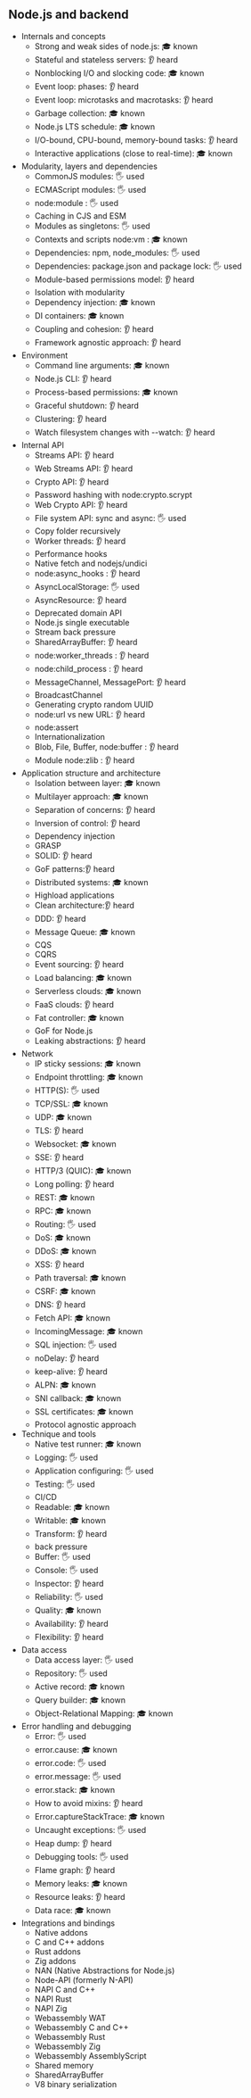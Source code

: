 ## Node.js and backend

- Internals and concepts
  - Strong and weak sides of node.js: 🎓 known
  - Stateful and stateless servers: 👂 heard
  - Nonblocking I/O and slocking code: 🎓 known
  - Event loop: phases: 👂 heard
  - Event loop: microtasks and macrotasks: 👂 heard
  - Garbage collection: 🎓 known
  - Node.js LTS schedule: 🎓 known
  - I/O-bound, CPU-bound, memory-bound tasks: 👂 heard
  - Interactive applications (close to real-time): 🎓 known
- Modularity, layers and dependencies
  - CommonJS modules: 🖐️ used
  - ECMAScript modules: 🖐️ used
  - node:module : 🖐️ used
  - Caching in CJS and ESM
  - Modules as singletons: 🖐️ used
  - Contexts and scripts node:vm : 🎓 known
  - Dependencies: npm, node_modules: 🖐️ used
  - Dependencies: package.json and package lock: 🖐️ used
  - Module-based permissions model: 👂 heard
  - Isolation with modularity
  - Dependency injection: 🎓 known
  - DI containers: 🎓 known
  - Coupling and cohesion: 👂 heard
  - Framework agnostic approach: 👂 heard
- Environment
  - Command line arguments: 🎓 known
  - Node.js CLI: 👂 heard
  - Process-based permissions: 🎓 known
  - Graceful shutdown: 👂 heard
  - Clustering: 👂 heard
  - Watch filesystem changes with --watch: 👂 heard
- Internal API
  - Streams API: 👂 heard
  - Web Streams API: 👂 heard
  - Crypto API: 👂 heard
  - Password hashing with node:crypto.scrypt
  - Web Crypto API: 👂 heard
  - File system API: sync and async: 🖐️ used
  - Copy folder recursively
  - Worker threads: 👂 heard
  - Performance hooks
  - Native fetch and nodejs/undici
  - node:async_hooks : 👂 heard
  - AsyncLocalStorage: 🖐️ used
  - AsyncResource: 👂 heard
  - Deprecated domain API
  - Node.js single executable
  - Stream back pressure
  - SharedArrayBuffer: 👂 heard
  - node:worker_threads : 👂 heard
  - node:child_process : 👂 heard
  - MessageChannel, MessagePort: 👂 heard
  - BroadcastChannel
  - Generating crypto random UUID
  - node:url vs new URL: 👂 heard
  - node:assert
  - Internationalization
  - Blob, File, Buffer, node:buffer : 👂 heard
  - Module node:zlib : 👂 heard
- Application structure and architecture
  - Isolation between layer: 🎓 known
  - Multilayer approach: 🎓 known
  - Separation of concerns: 👂 heard
  - Inversion of control: 👂 heard
  - Dependency injection
  - GRASP
  - SOLID: 👂 heard
  - GoF patterns:👂 heard
  - Distributed systems: 🎓 known
  - Highload applications
  - Clean architecture:👂 heard
  - DDD: 👂 heard
  - Message Queue: 🎓 known
  - CQS
  - CQRS
  - Event sourcing: 👂 heard
  - Load balancing: 🎓 known
  - Serverless clouds: 🎓 known
  - FaaS clouds: 👂 heard
  - Fat controller: 🎓 known
  - GoF for Node.js
  - Leaking abstractions: 👂 heard
- Network
  - IP sticky sessions: 🎓 known
  - Endpoint throttling: 🎓 known
  - HTTP(S): 🖐️ used
  - TCP/SSL: 🎓 known
  - UDP: 🎓 known
  - TLS: 👂 heard
  - Websocket: 🎓 known
  - SSE: 👂 heard
  - HTTP/3 (QUIC): 🎓 known
  - Long polling: 👂 heard
  - REST: 🎓 known
  - RPC: 🎓 known
  - Routing: 🖐️ used
  - DoS: 🎓 known
  - DDoS: 🎓 known
  - XSS: 👂 heard
  - Path traversal: 🎓 known
  - CSRF: 🎓 known
  - DNS: 👂 heard
  - Fetch API: 🎓 known
  - IncomingMessage: 🎓 known
  - SQL injection: 🖐️ used
  - noDelay: 👂 heard
  - keep-alive: 👂 heard
  - ALPN: 🎓 known
  - SNI callback: 🎓 known
  - SSL certificates: 🎓 known
  - Protocol agnostic approach
- Technique and tools
  - Native test runner: 🎓 known
  - Logging: 🖐️ used
  - Application configuring: 🖐️ used
  - Testing: 🖐️ used
  - CI/CD
  - Readable: 🎓 known
  - Writable: 🎓 known
  - Transform: 👂 heard
  - back pressure
  - Buffer: 🖐️ used
  - Console: 🖐️ used
  - Inspector: 👂 heard
  - Reliability: 🖐️ used
  - Quality: 🎓 known
  - Availability: 👂 heard
  - Flexibility: 👂 heard
- Data access
  - Data access layer: 🖐️ used
  - Repository: 🖐️ used
  - Active record: 🎓 known
  - Query builder: 🎓 known
  - Object-Relational Mapping: 🎓 known
- Error handling and debugging
  - Error: 🖐️ used
  - error.cause: 🎓 known
  - error.code: 🖐️ used
  - error.message: 🖐️ used
  - error.stack: 🎓 known
  - How to avoid mixins: 👂 heard
  - Error.captureStackTrace: 🎓 known
  - Uncaught exceptions: 🖐️ used
  - Heap dump: 👂 heard
  - Debugging tools: 🖐️ used
  - Flame graph: 👂 heard
  - Memory leaks: 🎓 known
  - Resource leaks: 👂 heard
  - Data race: 🎓 known
- Integrations and bindings
  - Native addons
  - C and C++ addons
  - Rust addons
  - Zig addons
  - NAN (Native Abstractions for Node.js)
  - Node-API (formerly N-API)
  - NAPI C and C++
  - NAPI Rust
  - NAPI Zig
  - Webassembly WAT
  - Webassembly C and C++
  - Webassembly Rust
  - Webassembly Zig
  - Webassembly AssemblyScript
  - Shared memory
  - SharedArrayBuffer
  - V8 binary serialization

